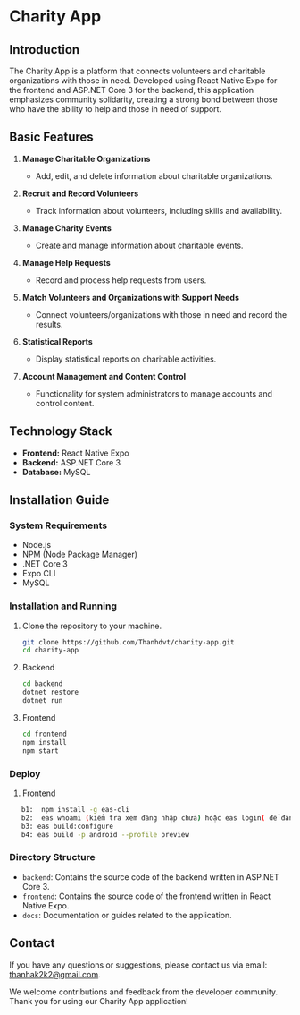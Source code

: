# Charity App

## Introduction
The Charity App is a platform that connects volunteers and charitable organizations with those in need. Developed using React Native Expo for the frontend and ASP.NET Core 3 for the backend, this application emphasizes community solidarity, creating a strong bond between those who have the ability to help and those in need of support.

## Basic Features
1. **Manage Charitable Organizations**
   - Add, edit, and delete information about charitable organizations.

2. **Recruit and Record Volunteers**
   - Track information about volunteers, including skills and availability.

3. **Manage Charity Events**
   - Create and manage information about charitable events.

4. **Manage Help Requests**
   - Record and process help requests from users.

5. **Match Volunteers and Organizations with Support Needs**
   - Connect volunteers/organizations with those in need and record the results.

6. **Statistical Reports**
   - Display statistical reports on charitable activities.

7. **Account Management and Content Control**
   - Functionality for system administrators to manage accounts and control content.

## Technology Stack
- **Frontend:** React Native Expo
- **Backend:** ASP.NET Core 3
- **Database:** MySQL

## Installation Guide
### System Requirements
- Node.js
- NPM (Node Package Manager)
- .NET Core 3
- Expo CLI
- MySQL

### Installation and Running
1. Clone the repository to your machine.
   ```bash
   git clone https://github.com/Thanhdvt/charity-app.git
   cd charity-app
   ```

2. Backend
   ```bash
   cd backend
   dotnet restore
   dotnet run
   ```

3. Frontend
   ```bash
   cd frontend
   npm install
   npm start
   ```
### Deploy
1. Frontend
```bash
   b1:  npm install -g eas-cli
   b2:  eas whoami (kiểm tra xem đăng nhập chưa) hoặc eas login( để đăng nhập )
   b3: eas build:configure
   b4: eas build -p android --profile preview
```

### Directory Structure

* `backend`: Contains the source code of the backend written in ASP.NET Core 3.
* `frontend`: Contains the source code of the frontend written in React Native Expo.
* `docs`: Documentation or guides related to the application.

## Contact
If you have any questions or suggestions, please contact us via email: thanhak2k2@gmail.com.

We welcome contributions and feedback from the developer community. Thank you for using our Charity App application!
